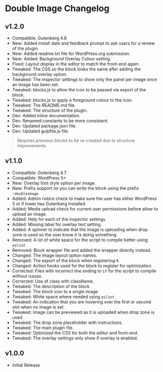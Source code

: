 # Double Image Changelog

## v1.2.0
* Compatible: Gutenberg 4.8
* New: Added install date and feedback prompt to ask users for a review of the plugin.
* New: Added readme.txt file for WordPress.org submission.
* New: Added: Background Overlay Colour setting.
* Fixed: Layout display in the editor to match the front-end again.
* Tweaked: The CSS so the block looks the same after adding the background overlay option.
* Tweaked: The inspector settings to show only the panel per image once an image has been set.
* Tweaked: blocks.js to allow the icon to be passed via export of the block.
* Tweaked: blocks.js to apply a foreground colour to the icon.
* Tweaked: The README.md file.
* Tweaked: The structure of the plugin.
* Dev: Added inline documentation.
* Dev: Renamed constants to be more consistent.
* Dev: Updated package.json file.
* Dev: Updated gulpfile.js file.

> Requires previous blocks to be re-created due to structure improvements.

## v1.1.0

* Compatible: Gutenberg 4.7
* Compatible: WordPress 5+
* New: Overlay font style option per image.
* New: Prefix support so you can write the block using the prefix `:doubleimage`
* Added: Admin notice check to make sure the user has either WordPress 5 or if lower has Gutenberg installed.
* Added: Media upload check for current user permissions before allow to upload an image.
* Added: Help for each of the inspector settings.
* Added: Missing label for overlay text setting.
* Added: A spinner to indicate that the image is uploading when drop zone is used so the user know it is doing something.
* Removed: A lot of white space for the script to compile better using `eslint`
* Removed: Block wrapper file and added the wrapper directly instead.
* Changed: The image layout option names.
* Changed: The export of the block when registering it.
* Changed: Action hooks used for the block to register for optimization.
* Corrected: Files with incorrect line ending to `LF` for the script to compile without issues.
* Corrected: Use of class with className.
* Tweaked: The description of the block.
* Tweaked: The block icon to a single image.
* Tweaked: White space where needed using `eslint`.
* Tweaked: An indication that you are hovering over the first or second slot when no image is set.
* Tweaked: Image can be previewed as it is uploaded when drop zone is used.
* Tweaked: The drop zone placeholder with instructions.
* Tweaked: The main plugin file.
* Tweaked: Optimized the CSS for both the editor and front-end.
* Tweaked: The overlay settings only show if overlay is enabled.

## v1.0.0

* Initial Release